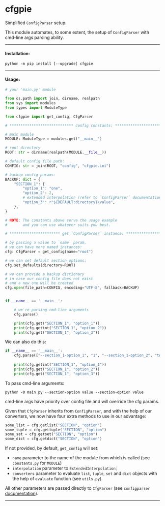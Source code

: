# cfgpie

Simplified `ConfigParser` setup.

This module automates, to some extent, the setup of `ConfigParser` with cmd-line args parsing ability.

---

#### Installation:

```commandline
python -m pip install [--upgrade] cfgpie
```

---

#### Usage:

```python
# your 'main.py' module

from os.path import join, dirname, realpath
from sys import modules
from types import ModuleType

from cfgpie import get_config, CfgParser

# ***************************** config constants: **************************** #

# main module
MODULE: ModuleType = modules.get("__main__")

# root directory
ROOT: str = dirname(realpath(MODULE.__file__))

# default config file path:
CONFIG: str = join(ROOT, "config", "cfgpie.ini")

# backup config params:
BACKUP: dict = {
    "SECTION_1": {
        "option_1": "one",
        "option_2": 2,
        # extended interpolation (refer to `ConfigParser` documentation):
        "option_3": r"${DEFAULT:directory}\value",
    },
}

# NOTE: The constants above serve the usage example
#       and you can use whatever suits you best.

# *********************** get `ConfigParser` instance: *********************** #

# by passing a value to `name` param,
# we can have more named instances:
cfg: CfgParser = get_config(name="root")

# we can set default section options:
cfg.set_defaults(directory=ROOT)

# we can provide a backup dictionary
# in case our config file does not exist
# and a new one will be created
cfg.open(file_path=CONFIG, encoding="UTF-8", fallback=BACKUP)


if __name__ == '__main__':

    # we're parsing cmd-line arguments
    cfg.parse()

    print(cfg.get("SECTION_1", "option_1"))
    print(cfg.getint("SECTION_1", "option_2"))
    print(cfg.get("SECTION_1", "option_3"))
```

We can also do this:

```python
if __name__ == '__main__':
    cfg.parse(["--section_1-option_1", "1", "--section_1-option_2", "two"])
    
    print(cfg.getint("SECTION_1", "option_1"))
    print(cfg.get("SECTION_1", "option_2"))
    print(cfg.get("SECTION_1", "option_3"))
```

To pass cmd-line arguments:

```commandline
python -O main.py --section-option value --section-option value
```
cmd-line args have priority over config file and will override the cfg params.

Given that `CfgParser` inherits from `ConfigParser`, and with the help of our
converters, we now have four extra methods to use in our advantage:

```python
some_list = cfg.getlist("SECTION", "option")
some_tuple = cfg.gettuple("SECTION", "option")
some_set = cfg.getset("SECTION", "option")
some_dict = cfg.getdict("SECTION", "option")
```

If not provided, by default, `get_config` will set:
* `name` parameter to the name of the module from which is called (see `constants.py` for `MODULE`)
* `interpolation` parameter to `ExtendedInterpolation`;
* `converters` parameter to evaluate `list`, `tuple`, `set` and `dict` objects with the help of `evaluate` function (see `utils.py`).

All other parameters are passed directly to `CfgParser` (see `configparser` [documentation](https://docs.python.org/3.10/library/configparser.html)).

---
